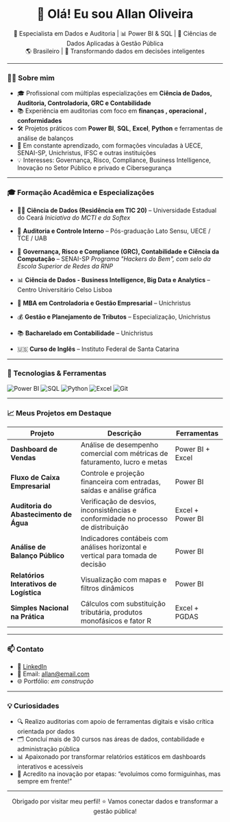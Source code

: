 <h1 align="center">👋 Olá! Eu sou Allan Oliveira</h1>

<p align="center">
  🎯 Especialista em Dados e Auditoria | 📊 Power BI & SQL | 🧠 Ciências de Dados Aplicadas à Gestão Pública<br/>
  🌎 Brasileiro | 💼 Transformando dados em decisões inteligentes
</p>

---

### 👨‍💻 Sobre mim

- 🎓 Profissional com múltiplas especializações em **Ciência de Dados, Auditoria, Controladoria, GRC e Contabilidade**
- 📚 Experiência em auditorias com foco em **finanças , operacional , conformidades**
- 🛠️ Projetos práticos com **Power BI**, **SQL**, **Excel**, **Python** e ferramentas de análise de balanços
- 🚀 Em constante aprendizado, com formações vinculadas à UECE, SENAI-SP, Unichristus, IFSC e outras instituições
- 💡 Interesses: Governança, Risco, Compliance, Business Intelligence, Inovação no Setor Público e privado e Cibersegurança

---

### 🎓 Formação Acadêmica e Especializações

- 👨‍🎓 **Ciência de Dados (Residência em TIC 20)** – Universidade Estadual do Ceará 
  _Iniciativa do MCTI e da Softex_

- 🧾 **Auditoria e Controle Interno** – Pós-graduação Lato Sensu, UECE / TCE / UAB 

- 🔐 **Governança, Risco e Compliance (GRC), Contabilidade e Ciência da Computação** – SENAI-SP 
  _Programa "Hackers do Bem", com selo da Escola Superior de Redes da RNP_

- 📊 **Ciência de Dados - Business Intelligence, Big Data e Analytics** – Centro Universitário Celso Lisboa 

- 📘 **MBA em Controladoria e Gestão Empresarial** – Unichristus 
- 💰 **Gestão e Planejamento de Tributos** – Especialização, Unichristus 

- 📚 **Bacharelado em Contabilidade** – Unichristus 

- 🇺🇸 **Curso de Inglês** – Instituto Federal de Santa Catarina 

---

### 🧰 Tecnologias & Ferramentas

![Power BI](https://img.shields.io/badge/-PowerBI-F2C811?style=flat&logo=Power-BI&logoColor=black)
![SQL](https://img.shields.io/badge/-SQL-4479A1?style=flat&logo=MySQL&logoColor=white)
![Python](https://img.shields.io/badge/-Python-3776AB?style=flat&logo=Python&logoColor=white)
![Excel](https://img.shields.io/badge/-Excel-217346?style=flat&logo=Microsoft-Excel&logoColor=white)
![Git](https://img.shields.io/badge/-Git-F05032?style=flat&logo=git&logoColor=white)

---

### 📈 Meus Projetos em Destaque

| Projeto | Descrição | Ferramentas |
|--------|-----------|-------------|
| **Dashboard de Vendas** | Análise de desempenho comercial com métricas de faturamento, lucro e metas | Power BI + Excel |
| **Fluxo de Caixa Empresarial** | Controle e projeção financeira com entradas, saídas e análise gráfica | Power BI |
| **Auditoria do Abastecimento de Água** | Verificação de desvios, inconsistências e conformidade no processo de distribuição | Excel + Power BI |
| **Análise de Balanço Público** | Indicadores contábeis com análises horizontal e vertical para tomada de decisão | Power BI |
| **Relatórios Interativos de Logística** | Visualização com mapas e filtros dinâmicos | Power BI |
| **Simples Nacional na Prática** | Cálculos com substituição tributária, produtos monofásicos e fator R | Excel + PGDAS |

---

### 📫 Contato

- 💼 [LinkedIn](https://www.linkedin.com/in/seu-usuario) <!-- substitua pelo link real -->
- 📧 Email: allan@email.com <!-- substitua pelo seu email real -->
- 🌐 Portfólio: _em construção_

---

### 💡 Curiosidades

- 🔍 Realizo auditorias com apoio de ferramentas digitais e visão crítica orientada por dados
- 🗂️ Concluí mais de 30 cursos nas áreas de dados, contabilidade e administração pública
- 📊 Apaixonado por transformar relatórios estáticos em dashboards interativos e acessíveis
- 🐜 Acredito na inovação por etapas: “evoluímos como formiguinhas, mas sempre em frente!”

---

<p align="center">
  Obrigado por visitar meu perfil! ⭐ Vamos conectar dados e transformar a gestão pública!
</p>

